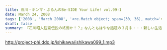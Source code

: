 ```yaml
---
title: 石川・ホンマ・ぶるんのBe-SIDE Your Life! vol.99-1
date: March 24, 2008
tags: ['2008', 'March 2008', '<re.Match object; span=(30, 36), match='vol.99'>']
draft: false
summary: 『石川昭人性豪伝説の終焉か！？』なんともはやな話題の３月末・・・新しい生活を控えた皆々さんに向けて東京有楽町「マンゴースタジオ」から発信中です。NAMAE
---
```


http://project-phi.ddo.jp/ishikawa/ishikawa099_1.mp3
